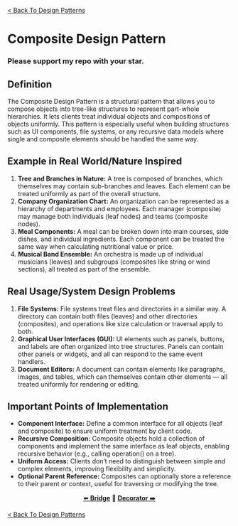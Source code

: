 [< Back To Design Patterns](../../../)

# Composite Design Pattern
### Please support my repo with your star.

## Definition
The Composite Design Pattern is a structural pattern that allows you to compose objects into tree-like structures to represent part-whole hierarchies. It lets clients treat individual objects and compositions of objects uniformly. This pattern is especially useful when building structures such as UI components, file systems, or any recursive data models where single and composite elements should be handled the same way.

## Example in Real World/Nature Inspired
1. **Tree and Branches in Nature:** A tree is composed of branches, which themselves may contain sub-branches and leaves. Each element can be treated uniformly as part of the overall structure.
2. **Company Organization Chart:** An organization can be represented as a hierarchy of departments and employees. Each manager (composite) may manage both individuals (leaf nodes) and teams (composite nodes).
3. **Meal Components:** A meal can be broken down into main courses, side dishes, and individual ingredients. Each component can be treated the same way when calculating nutritional value or price.
4. **Musical Band Ensemble:** An orchestra is made up of individual musicians (leaves) and subgroups (composites like string or wind sections), all treated as part of the ensemble.

## Real Usage/System Design Problems
1. **File Systems:** File systems treat files and directories in a similar way. A directory can contain both files (leaves) and other directories (composites), and operations like size calculation or traversal apply to both.
2. **Graphical User Interfaces (GUI):** UI elements such as panels, buttons, and labels are often organized into tree structures. Panels can contain other panels or widgets, and all can respond to the same event handlers.
3. **Document Editors:** A document can contain elements like paragraphs, images, and tables, which can themselves contain other elements — all treated uniformly for rendering or editing.

## Important Points of Implementation
- **Component Interface:** Define a common interface for all objects (leaf and composite) to ensure uniform treatment by client code.
- **Recursive Composition:** Composite objects hold a collection of components and implement the same interface as leaf objects, enabling recursive behavior (e.g., calling operation() on a tree).
- **Uniform Access:** Clients don’t need to distinguish between simple and complex elements, improving flexibility and simplicity.
- **Optional Parent Reference:** Composites can optionally store a reference to their parent or context, useful for traversing or modifying the tree.

<p align="center">
  <a href="../../structural/bridge">⬅️ <strong>Bridge</strong></a>
  🔸
  <a href="../../structural/decorator"><strong>Decorator</strong> ➡️</a>
</p>

[< Back To Design Patterns](../../../)
